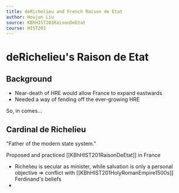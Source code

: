 ```yaml
---
title: deRichelieu and French Raison de Etat
author: Houjun Liu
source: KBhHIST201RaisonDeEtat
course: HIST201
---
```


# deRichelieu's Raison de Etat

## Background
* Near-death of HRE would allow France to expand eastwards
* Needed a way of fending off the ever-growing HRE

So, in comes...

## Cardinal de Richelieu
"Father of the modern state system."

Proposed and practiced [[KBhHIST201RaisonDeEtat]] in France

* Richelieu is secular as minister, while salvation is only a personal objective => conflict with [[KBhHIST201HolyRomanEmpire1500s]] Ferdinand's beliefs 
* 
